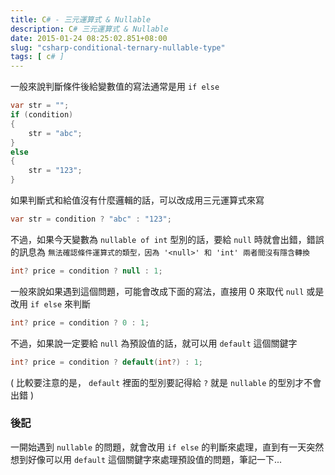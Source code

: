 ```yaml
---
title: C# - 三元運算式 & Nullable
description: C# 三元運算式 & Nullable
date: 2015-01-24 08:25:02.851+08:00
slug: "csharp-conditional-ternary-nullable-type"
tags: [ c# ]
---
```


一般來說判斷條件後給變數值的寫法通常是用 `if else` 

```csharp
var str = "";
if (condition)
{
    str = "abc";
}
else 
{
    str = "123";
}
```

如果判斷式和給值沒有什麼邏輯的話，可以改成用三元運算式來寫

```csharp
var str = condition ? "abc" : "123"; 
```

不過，如果今天變數為 `nullable of int` 型別的話，要給 `null` 時就會出錯，錯誤的訊息為 `無法確認條件運算式的類型，因為 '<null>' 和 'int' 兩者間沒有隱含轉換` 

```csharp
int? price = condition ? null : 1;
```

一般來說如果遇到這個問題，可能會改成下面的寫法，直接用 0 來取代 `null`
或是改用 `if else` 來判斷

```csharp
int? price = condition ? 0 : 1;
```

不過，如果說一定要給 `null` 為預設值的話，就可以用 `default` 這個關鍵字

```csharp
int? price = condition ? default(int?) : 1;
```

( 比較要注意的是， `default` 裡面的型別要記得給 `?` 就是 `nullable` 的型別才不會出錯 )

### 後記

一開始遇到 `nullable` 的問題，就會改用 `if else` 的判斷來處理，直到有一天突然想到好像可以用 `default` 這個關鍵字來處理預設值的問題，筆記一下...

